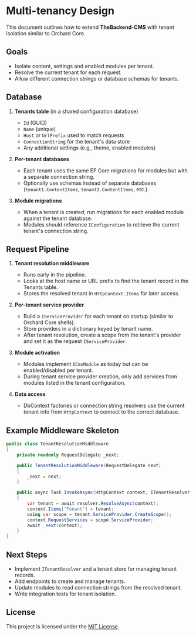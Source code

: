 # Multi-tenancy Design

This document outlines how to extend **TheBackend-CMS** with tenant isolation similar to Orchard Core.

## Goals
- Isolate content, settings and enabled modules per tenant.
- Resolve the current tenant for each request.
- Allow different connection strings or database schemas for tenants.

## Database
1. **Tenants table** (in a shared configuration database)
   - `Id` (GUID)
   - `Name` (unique)
   - `Host` or `UrlPrefix` used to match requests
   - `ConnectionString` for the tenant's data store
   - Any additional settings (e.g., theme, enabled modules)

2. **Per-tenant databases**
   - Each tenant uses the same EF Core migrations for modules but with a separate connection string.
   - Optionally use schemas instead of separate databases (`tenant1.ContentItems`, `tenant2.ContentItems`, etc.).

3. **Module migrations**
   - When a tenant is created, run migrations for each enabled module against the tenant database.
   - Modules should reference `IConfiguration` to retrieve the current tenant's connection string.

## Request Pipeline
1. **Tenant resolution middleware**
   - Runs early in the pipeline.
   - Looks at the host name or URL prefix to find the tenant record in the Tenants table.
   - Stores the resolved tenant in `HttpContext.Items` for later access.

2. **Per-tenant service provider**
   - Build a `IServiceProvider` for each tenant on startup (similar to Orchard Core shells).
   - Store providers in a dictionary keyed by tenant name.
   - After tenant resolution, create a scope from the tenant's provider and set it as the request `IServiceProvider`.

3. **Module activation**
   - Modules implement `ICmsModule` as today but can be enabled/disabled per tenant.
   - During tenant service provider creation, only add services from modules listed in the tenant configuration.

4. **Data access**
   - DbContext factories or connection string resolvers use the current tenant info from `HttpContext` to connect to the correct database.

## Example Middleware Skeleton
```csharp
public class TenantResolutionMiddleware
{
    private readonly RequestDelegate _next;

    public TenantResolutionMiddleware(RequestDelegate next)
    {
        _next = next;
    }

    public async Task InvokeAsync(HttpContext context, ITenantResolver resolver)
    {
        var tenant = await resolver.ResolveAsync(context);
        context.Items["Tenant"] = tenant;
        using var scope = tenant.ServiceProvider.CreateScope();
        context.RequestServices = scope.ServiceProvider;
        await _next(context);
    }
}
```

## Next Steps
- Implement `ITenantResolver` and a tenant store for managing tenant records.
- Add endpoints to create and manage tenants.
- Update modules to read connection strings from the resolved tenant.
- Write integration tests for tenant isolation.

## License
This project is licensed under the [MIT License](../../LICENSE).

